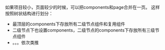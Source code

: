 如果项目较小，页面较少的时候，可以把components和page合并在一页。
这样按照树状结构进行划分：
-   最顶层的components下存放所有二级节点组件和复用组件
-   二级节点下也设置components，二级节点的components下存放所有三级节点组件
-   。。。依次类推